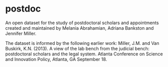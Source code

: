 # postdoc
An open dataset for the study of postdoctoral scholars and appointments created and maintained by Melania Abrahamian, Adriana Bankston and Jennifer Miller. 

The dataset is informed by the following earlier work:
Miller, J.M. and Van Buskirk, K.N. (2013). A view of the lab bench from the judicial bench: postdoctoral scholars and the legal system. Atlanta Conference on Science and Innovation Policy, Atlanta, GA September 18.
